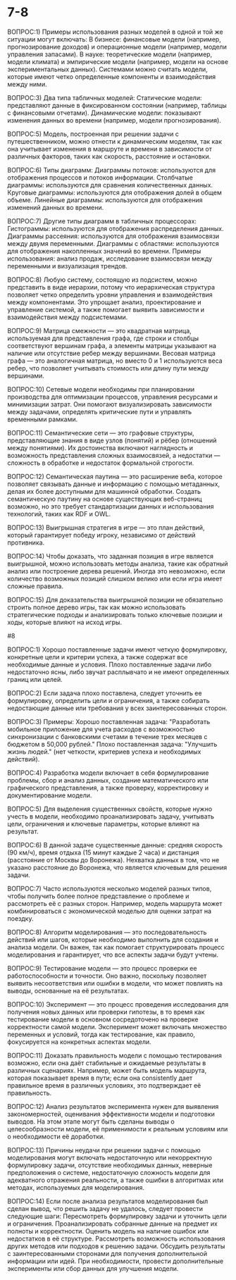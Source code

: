 # 7-8
ВОПРОС:1) Примеры использования разных моделей в одной и той же ситуации могут включать: В бизнесе: финансовые модели (например, прогнозирование доходов) и операционные модели (например, модели управления запасами). В науке: теоретические модели (например, модели климата) и эмпирические модели (например, модели на основе экспериментальных данных). Системами можно считать модели, которые имеют четко определенные компоненты и взаимодействия между ними.

ВОПРОС:3) Два типа табличных моделей: Статические модели: представляют данные в фиксированном состоянии (например, таблицы с финансовыми отчетами). Динамические модели: показывают изменения данных во времени (например, модели прогнозирования).

ВОПРОС:5) Модель, построенная при решении задачи с путешественником, можно отнести к динамическим моделям, так как она учитывает изменения в маршруте и времени в зависимости от различных факторов, таких как скорость, расстояние и остановки.

ВОПРОС:6) Типы диаграмм: Диаграммы потоков: используются для отображения процессов и потоков информации. Столбчатые диаграммы: используются для сравнения количественных данных. Круговые диаграммы: используются для отображения долей в общем объеме. Линейные диаграммы: используются для отображения изменений данных во времени.

ВОПРОС:7) Другие типы диаграмм в табличных процессорах: Гистограммы: используются для отображения распределения данных. Диаграммы рассеяния: используются для отображения взаимосвязи между двумя переменными. Диаграммы с областями: используются для отображения накопленных значений во времени. Примеры использования: анализ продаж, исследование взаимосвязи между переменными и визуализация трендов.

ВОПРОС:8) Любую систему, состоящую из подсистем, можно представить в виде иерархии, потому что иерархическая структура позволяет четко определить уровни управления и взаимодействия между компонентами. Это упрощает анализ, проектирование и управление системой, а также помогает выявить зависимости и взаимодействия между подсистемами.

ВОПРОС:9) Матрица смежности — это квадратная матрица, используемая для представления графа, где строки и столбцы соответствуют вершинам графа, а элементы матрицы указывают на наличие или отсутствие ребер между вершинами. Весовая матрица графа — это аналогичная матрица, но вместо 0 и 1 используются веса ребер, что позволяет учитывать стоимость или длину пути между вершинами.

ВОПРОС:10) Сетевые модели необходимы при планировании производства для оптимизации процессов, управления ресурсами и минимизации затрат. Они помогают визуализировать зависимости между задачами, определять критические пути и управлять временными рамками.

ВОПРОС:11) Семантические сети — это графовые структуры, представляющие знания в виде узлов (понятий) и рёбер (отношений между понятиями). Их достоинства включают наглядность и возможность представления сложных взаимосвязей, а недостатки — сложность в обработке и недостаток формальной строгости.

ВОПРОС:12) Семантическая паутина — это расширение веба, которое позволяет связывать данные и информацию с помощью метаданных, делая их более доступными для машинной обработки. Создать семантическую паутину на основе существующих веб-страниц возможно, но это требует стандартизации данных и использования технологий, таких как RDF и OWL.

ВОПРОС:13) Выигрышная стратегия в игре — это план действий, который гарантирует победу игроку, независимо от действий противника.

ВОПРОС:14) Чтобы доказать, что заданная позиция в игре является выигрышной, можно использовать методы анализа, такие как обратный анализ или построение дерева решений. Иногда это невозможно, если количество возможных позиций слишком велико или если игра имеет сложные правила.

ВОПРОС:15) Для доказательства выигрышной позиции не обязательно строить полное дерево игры, так как можно использовать стратегические подходы и анализировать только ключевые позиции и ходы, которые влияют на исход игры.

#8

ВОПРОС:1) Хорошо поставленные задачи имеют четкую формулировку, конкретные цели и критерии успеха, а также содержат все необходимые данные и условия. Плохо поставленные задачи либо недостаточно ясны, либо звучат расплывчато и не имеют определенных границ или целей.

ВОПРОС:2) Если задача плохо поставлена, следует уточнить ее формулировку, определить цели и ограничения, а также собирать недостающие данные или требования у всех заинтересованных сторон.

ВОПРОС:3) Примеры: Хорошо поставленная задача: "Разработать мобильное приложение для учета расходов с возможностью синхронизации с банковскими счетами в течение трех месяцев с бюджетом в 50,000 рублей." Плохо поставленная задача: "Улучшить жизнь людей." (нет четкости, критериев успеха и необходимых действий).

ВОПРОС:4) Разработка модели включает в себя формулирование проблемы, сбор и анализ данных, создание математического или графического представления, а также проверку, корректировку и документирование модели.

ВОПРОС:5) Для выделения существенных свойств, которые нужно учесть в модели, необходимо проанализировать задачу, учитывать цели, ограничения и ключевые параметры, которые влияют на результат.

ВОПРОС:6) В данной задаче существенные данные: средняя скорость (90 км/ч), время отдыха (15 минут каждые 2 часа) и дистанция (расстояние от Москвы до Воронежа). Нехватка данных в том, что не указано расстояние до Воронежа, что является ключевым для решения задачи.

ВОПРОС:7) Часто используются несколько моделей разных типов, чтобы получить более полное представление о проблеме и рассмотреть её с разных сторон. Например, модель маршрута может комбинироваться с экономической моделью для оценки затрат на поездку.

ВОПРОС:8) Алгоритм моделирования — это последовательность действий или шагов, которые необходимо выполнить для создания и анализа модели. Он важен, так как помогает структурировать процесс моделирования и гарантирует, что все аспекты задачи будут учтены.

ВОПРОС:9) Тестирование модели — это процесс проверки ее работоспособности и точности. Оно важно, поскольку позволяет выявить несоответствия или ошибки в модели, что может повлиять на выводы, основанные на её результатах.

ВОПРОС:10) Эксперимент — это процесс проведения исследования для получения новых данных или проверки гипотезы, в то время как тестирование модели в основном сосредоточено на проверке корректности самой модели. Эксперимент может включать множество переменных и условий, тогда как тестирование, как правило, фокусируется на конкретных аспектах модели.

ВОПРОС:11) Доказать правильность модели с помощью тестирования возможно, если она даёт стабильные и ожидаемые результаты в различных сценариях. Например, может быть модель маршрута, которая показывает время в пути; если она consistently дает правильное время в различных условиях, это подтверждает её правильность.

ВОПРОС:12) Анализ результатов эксперимента нужен для выявления закономерностей, оценивания эффективности модели и подготовки выводов. На этом этапе могут быть сделаны выводы о целесообразности модели, её применимости к реальным условиям или о необходимости её доработки.

ВОПРОС:13) Причины неудачи при решении задачи с помощью моделирования могут включать недостаточную или некорректную формулировку задачи, отсутствие необходимых данных, неверные предположения о системе, недостаточную сложность модели для адекватного отражения реальности, а также ошибки в алгоритмах или методах, используемых для моделирования.

ВОПРОС:14) Если после анализа результатов моделирования был сделан вывод, что решить задачу не удалось, следует провести следующие шаги: Пересмотреть формулировку задачи и уточнить цели и ограничения. Проанализировать собранные данные на предмет их полноты и корректности. Оценить модель на наличие ошибок или недостатков в её структуре. Рассмотреть возможность использования других методов или подходов к решению задачи. Обсудить результаты с заинтересованными сторонами для получения дополнительной информации или идей. При необходимости, провести дополнительные эксперименты или сбор данных для улучшения модели.
